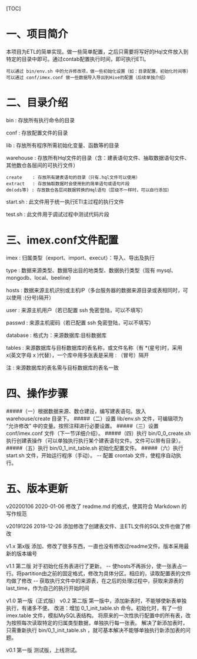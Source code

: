 [TOC]
# 一、项目简介
  本项目为ETL的简单实现。做一些简单配置，之后只需要将写好的Hql文件放入到特定的目录中即可。通过contab配置执行时间，即可执行ETl。

    可以通过 bin/env.sh 中的允许修改项，做一些初始化设置（如：目录配置、初始化时间等）
    可以通过 conf/imex.conf 做一些数据导入导出到Hive的配置（后续单独介绍）

# 二、目录介绍
  bin       : 存放所有执行命令的目录

  conf      : 存放配置文件的目录

  lib       : 存放所有程序所需初始化变量、函数等的目录

  warehouse : 存放所有Hql文件的目录（含：建表语句文件、抽取数据语句文件、其他数仓各层间的可执行文件）

    create    : 存放所有建表语句的目录（只有.hql文件可以使用）
    extract   : 存放抽取数据时会使用到的简单语句或语句片段
    dm(ods等) : 存放数仓各层间数据转换的Hql语句（层级不一样时，可以自行添加）

  start.sh  : 此文件用于统一执行ETl主过程的执行文件

  test.sh   : 此文件用于调试过程中测试代码片段

# 三、imex.conf文件配置
  imex      : 归属类型（export、import、execut）：导入、导出及执行

  type      : 数据来源类型、数据导出目的地类型、数据执行类型（现有 mysql、mongodb、local、beeline）

  hosts     : 数据来源主机识别或主机IP（多台服务器的数据来源目录或表相同时，可以使用 :(分号)隔开）

  user      : 来源主机用户（若已配置 ssh 免密登陆，可以不填写）

  passwd    : 来源主机密码（若已配置 ssh 免密登陆，可以不填写）

  database  : 格式为：来源数据库:目标数据库

  tables    : 来源数据库与目标数据库的表名称，或文件名称（有 *(星号)时，采用 x(英文字母 x )代替），一个库中用多张表是采用 : （冒号）隔开

  注 : 来源数据库的表名需与目标数据库的表名一致

# 四、操作步骤
#####（一）根据数据来源、数仓建设，编写建表语句。放入 warehouse/create 目录下。
#####（二）设置 lib/env.sh 文件，可编辑项为 “允许修改” 中的变量。按照注释进行必要设置。
#####（三）设置 conf/imex.conf 文件（下一节详细介绍）。
#####（四）执行 bin/0_0_create.sh 执行创建表操作（可以单独执行执行某个建表语句文件。文件可以带有目录）。
#####（五）执行 bin/0_1_init_table.sh 初始化配置文件。
#####（六）执行 start.sh 文件，开始运行程序（手动）。
  --  配置 crontab 文件，使程序自动执行。

# 五、版本更新
  v20200106
    2020-01-06 修改了 readme.md 的格式，使其符合 Markdown 的写作规范

  v20191226
    2019-12-26 添加修改了创建表文件、主ETL文件的SQL文件也做了修改

  v1.x 第x版
    添加、修改了很多东西，一直也没有修改过readme文件。版本采用最新的版本编号

  v1.1 第二版
    对于初始化任务表进行了更新。
      -- 使hosts不再拆分，使一张表占一行。将partition由之前的固定格式，修改为具体分区。相应的，读取配置表的文件均做了修改
      -- 获取执行文件中的来源表，在之后的处理过程中，获取来源表的last_time，作为自己的执行开始时间

  v1.0 第一版（正式版） v0.2 第二版
    第一版中，添加新表时，不能够使新表单独执行，有诸多不便。
    改进：增加 0_1_init_table.sh 命令。初始化时，有了一份 imex.table 文件，模拟MySQL表结构。
              将原来的一次性执行配置中的所有表，改为按照每次读取特定的归属类型数据，单独执行每一张表。
              解决了新添加表时，只需重新执行 bin/0_1_init_table.sh ，就可基本解决不能够单独执行新添加表的问题。

  v0.1 第一版
    测试版，上线测试。

